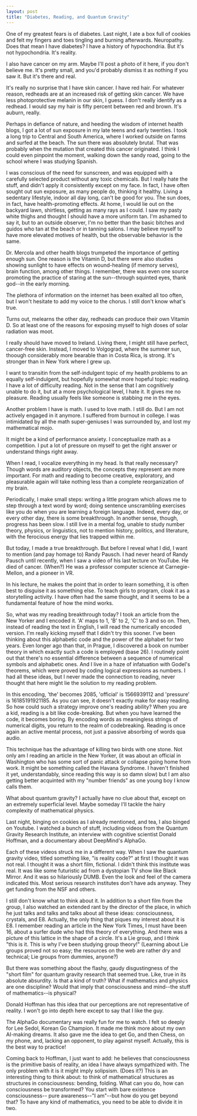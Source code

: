 ```yaml
---
layout: post
title: "Diabetes, Reading, and Quantum Gravity"
---
```


One of my greatest fears is of diabetes. Last night, I ate a box full of cookies and felt my
fingers and toes tingling and burning afterwards. Neuropathy. Does that mean I have diabetes?
I have a history of hypochondria. But it's not hypochondria. It's reality.

I also have cancer on my arm. Maybe I'll post a photo of it here, if you don't believe me.
It's pretty small, and you'd probably dismiss it as nothing if you saw it. But it's there and real.

It's really no surprise that I have skin cancer. I have red hair. For whatever reason,
redheads are at an increased risk of getting skin cancer. We have less photoprotective melanin in
our skin, I guess. I don't really identify as a redhead. I would say my hair is fifty percent
between red and brown. It's auburn, really.

Perhaps in defiance of nature, and heeding the wisdom of internet health blogs, I got a lot of
sun exposure in my late teens and early twenties. I took a long trip to Central and South America,
where I worked outside on farms and surfed at the beach. The sun there was absolutely brutal.
That was probably when the mutation that created this cancer originated. I think I could even
pinpoint the moment, walking down the sandy road, going to the school where I was studying Spanish.

I was conscious of the need for sunscreen, and was equipped with a carefully selected product without
any toxic chemicals. But I really hate the stuff, and didn't apply it consistently except on my face.
In fact, I have often sought out sun exposure, as many people do, thinking it healthy. Living a
sedentary lifestyle, indoor all day long, can't be good for you. The sun does, in fact, have
health-promoting effects. At home, I would lie out on the backyard lawn, shirtless, getting as many
rays as I could. I saw my pasty white thighs and thought I should have a more uniform tan. I'm ashamed
to say it, but to an outside observer, I'm no better than the basic bitches and guidos who tan at the beach
or in tanning salons. I may believe myself to have more elevated motives of health, but the observable
behavior is the same.

Dr. Mercola and other health blogs trumpeted the importance of getting enough sun. One reason is the
Vitamin D, but there were also studies showing sunlight to have effects on wound-healing (if memory serves),
brain function, among other things. I remember, there was even one source promoting the practice of
staring at the sun--through squinted eyes, thank god--in the early morning.

The plethora of information on the internet has been exalted all too often, but I won't hesitate to add
my voice to the chorus. I still don't know what's true.

Turns out, melearns the other day, redheads can produce their own Vitamin D. So at least one of the reasons
for exposing myself to high doses of solar radiation was moot.

I really should have moved to Ireland. Living there, I might still have perfect, cancer-free skin. 
Instead, I moved to Volgograd, where the summer sun, thoough considerably more bearable than in Costa Rica,
is strong. It's stronger than in New York where I grew up.

I want to transitin from the self-indulgent topic of my health problems to an equally self-indulgent, but
hopefully somewhat more hopeful topic: reading. I have a lot of difficulty reading. Not in the sense
that I am cognitively unable to do it, but at a more psychological level, I hate it. It gives me no
pleasure. Reading usually feels like someone is stabbing me in the eyes.

Another problem I have is math. I used to love math. I still do. But I am not actively engaged in it
anymore. I suffered from burnout in college. I was intimidated by all the math super-geniuses I was
surrounded by, and lost my mathematical mojo.

It might be a kind of performance anxiety. I conceptualize math as a competition.
I put a lot of pressure on myself to get the right answer or understand things
right away.

When I read, I vocalize everything in my head. Is that really necessary? Though words are auditory objects,
the concepts they represent are more important. For math and reading to become creative, exploratory,
and pleasurable again will take nothing less than a complete reorganization of my brain.

Periodically, I make small steps: writing a little program which allows  me to step
through a text word by word; doing sentence unscrambling exercises like you do when you are learning a foreign
language. Indeed, every day, or every other day, there is some breakthrough. In another sense, though,  progress has been slow.
I still live in a mental fog, unable to study number theory, physics, or linguistics, not to mention history, politics,
and literature, with the ferocious energy that lies trapped within me.

But today, I made a true breakthrough. But before I reveal what I did, I want to mention (and pay homage to) Randy Pausch.
I had never heard of Randy Pausch until recently, when I saw a video of his last lecture on YouTube. He died of
cancer. (When?) He was a professor computer science at Carnegie-Mellon, and a pioneer in VR.

In his lecture, he makes the point that in order to learn something, it is often best to disguise it as something else.
To teach girls to program, cloak it as a storytelling activity. I have often had the same thought, and it seems
to be a fundamental feature of how the mind works.

So, what was my reading breakthrough today? I took an article from the New Yorker and I encoded it. 'A' maps to 1,
'B' to 2, 'C' to 3 and so on. Then, instead of reading the text in English, I will read the numerically encoded version.
I'm really kicking myself that I didn't try this sooner. I've been thinking about this alphabetic code and the power
of the alphabet for two years. Even longer ago than that, in Prague, I discovered a book on number theory in which
exactly such a code is employed (base 26). I routinely point out that there's no essential difference between a
sequence of numerical symbols and alphabetic ones. And I live in a haze of infatuation with Godel's theorems, which
were proved by coding logical expressions as numbers. I had all these ideas, but I never made the connection to reading,
never thought that here might lie the solution to my reading problem.

In this encoding, 'the' becomes 2085, 'official' is 1566939112 and 'pressure' is 16185191921185. As you can see,
it doesn't exactly make for easy reading. So how could such a strategy improve one's reading ability? When you are a kid,
reading is a bit like code-breaking. But when you have learned the code, it becomes boring. By encoding words
as meaningless strings of numerical digits, you return to the realm of codebreaking. Reading is once again
an active mental process, not just a passive absorbing of words qua audio.

This technique has the advantage of killing two birds with one stone. Not only am I reading an article in the New Yorker,
(it was about an official in Washington who has some sort of panic attack or collapse going home from work. It might be
something called the Havana Syndrome. I haven't finished it yet, understandably, since reading this way is so damn
slow) but I am also getting better acquinted with my "number friends" as one young boy I know calls them.

What about quantum gravity? I actually have no clue about that, except on an extremely superficial level. Maybe someday
I'll tackle the hairy complexity of mathematical physics.

Last night, binging on cookies as I already mentioned, and tea, I also binged on Youtube. I watched a bunch of stuff,
including videos from the Quantum Gravity Research Institute, an interview with cognitive scientist Donald Hoffman,
and a documentary about DeepMind's AlphaGo.

Each of these videos struck me in a different way. When I saw the quantum gravity video, titled something like, "is reality code?"
at first I thought it was not real. I thought it was a short film, fictional. I didn't think this institute was real.
It was like some futuristic ad from a dystopian TV show like Black Mirror. And it was so hilariously DUMB. Even the
look and feel of the camera indicated this. Most serious research institutes don't have ads anyway. They get funding
from the NSF and others.

I still don't know what to think about it. In addition to a short film from the group, I also watched an extended
rant by the director of the place, in which he just talks and talks and talks about all these ideas: consciousness,
crystals, and E8. Actually, the only thing that piques my interest about it is E8. I remember reading an article in the
New York Times, I must have been 16, about a surfer dude who had this theory of everything. And there was a picture
of this lattice in the shape of a circle. It's a Lie group, and I think "this is it. This is why I've been studying
group theory!" (Learning about Lie groups proved not so easy; the resources on the web are rather dry and technical;
Lie groups from dummies, anyone?)

But there was something about the flashy, gaudy disgustingness of the "short film" for quantum gravity research
that seemed true. Like, true in its absolute absurdity. Is that a kind of truth? What if mathematics and physics
are one discipline? Would that imply that consciousness and mind--the stuff of mathematics--is physical?

Donald Hoffman has this idea that our perceptions are not representative of reality. I won't go into depth here
except to say that I like the guy.

The AlphaGo documentary was really fun for me to watch. I felt so deeply for Lee Sedol, Korean Go Champion.
It made me think more about my own AI-making dreams. It also gave me the idea to get Go, and then Chess,
on my phone, and, lacking an opponent, to play against myself. Actually, this is the best way to practice!

Coming back to Hoffman, I just want to add: he believes that consciousness is the primitive basis of reality,
an idea I have always sympathized with. The only problem with it is it might imply solipsism. (Does it?)
This is an interesting thing to think about: to think of mathematical structures as structures in consciousness:
bending, folding. What can you do, how can consciousness be transformed? You start with bare existence consciousness--
pure awareness--"I am"--but how do you get beyond that? To have any kind of mathematics, you need to be able to
divide it in two.